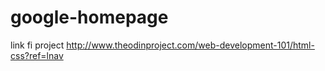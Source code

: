# google-homepage
link fi project http://www.theodinproject.com/web-development-101/html-css?ref=lnav